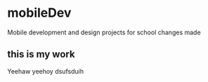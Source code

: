 # mobileDev
Mobile development and design projects for school changes made

## this is my work
Yeehaw
yeehoy
dsufsduih
